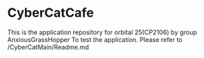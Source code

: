 # CyberCatCafe
This is the application repository for orbital 25(CP2106) by group AnxiousGrassHopper
To test the application. Please refer to  /CyberCatMain/Readme.md
